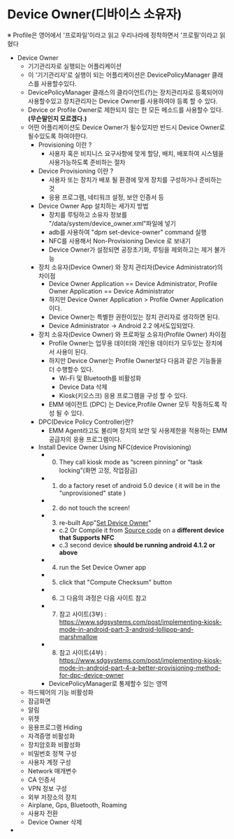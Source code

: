Device Owner(디바이스 소유자)
===
※ Profile은 영어에서 '프로파일'이라고 읽고 우리나라에 정착하면서 '프로필'이라고 읽혔다

+ Device Owner
  + 기기관리자로 실행되는 어플리케이션
  + 이 '기기관리자'로 실행이 되는 어플리케이션은 DevicePolicyManager 클래스를 사용할수있다.
  + DevicePolicyManager 클래스의 클라이언트(?)는 장치관리자로 등록되어야 사용할수있고 장치관리자는 Device Owner를 사용하여야 등록 할 수 있다.
  + Device or Profile Owner로 제한되지 않는 한 모든 메소드를 사용할수 있다.**(무슨말인지 모르겠다.)**
  + 어떤 어플리케이션도 Device Owner가 될수있지만 반드시 Device Owner로 될수있도록 하여야한다.
    + Provisioning 이란 ?
      + 사용자 혹은 비지니스 요구사항에 맞게 할당, 배치, 배포하여 시스템을 사용가능하도록 준비하는 절차
    + Device Provisioning 이란 ?
      + 사용자 또는 장치가 배포 될 환경에 맞게 장치를 구성하거나 준비하는 것
      + 응용 프로그램, 네티워크 설정, 보안 인증서 등
    + Device Owner App 설치하는 세가지 방법
      + 장치를 루팅하고 소유자 정보를 "/data/system/device_owner.xml"파일에 넣기
      + adb를 사용하여 "dpm set-device-owner" command 실행
      + NFC를 사용해서 Non-Provisioning Device 로 보내기
      + Device Owner가 설정되면 공장초기화, 루팅을 제외하고는 제거 불가능
    + 장치 소유자(Device Owner) 와 장치 관리자(Device Administrator)의 차이점
      + Device Owner Application == Device Administrator, Profile Owner Application == Device Administrator
      + 하지만 Device Owner Application > Profile Owner Application 이다.
      + Device Owner는 특별한 권한이있는 장치 관리자로 생각하면 된다.
      + Device Administrator -> Android 2.2 에서도입되었다.
    + 장치 소유자(Device Owner) 와 프로파일 소유자(Profile Owner) 차이점
      + Profile Owner는 업무용 데이터와 개인용 데이터가 모두있는 장치에서 사용이 된다.
      + 하지만 Device Owner는 Profile Owner보다 다음과 같은 기능들을 더 수행할수 있다.
        + Wi-Fi 및 Bluetooth를 비활성화
        + Device Data 삭제
        + Kiosk(키오스크) 응용 프로그램을 구성 할 수 있다.
      + EMM 에이전트 (DPC) 는 Device,Profile Owner 모두 작동하도록 작성 될 수 있다.      
    + DPC(Device Policy Controller)란?
      + EMM Agent라고도 불리며 장치의 보안 및 사용제한을 적용하는 EMM 공급자의 응용 프로그램이다.
    + Install Device Owner Using NFC(device Provisioning)
      + 0. They call kiosk mode as “screen pinning” or “task locking”(화면 고정, 작업잠금)
      + 1. do a factory reset of android 5.0 device ( it will be in the "unprovisioned" state )
      + 2. do not touch the screen!
      + 3. re-built App"[Set Device Owner](http://sdgsystems.net/flong/SetDeviceOwner.apk)"
        + c.2 Or Compile it from [Source code](http://sdgsystems.net/flong/SetDeviceOwner.zip) on a **different device that Supports NFC**
        + c.3 second device **should be running android 4.1.2 or above**
      + 4. run the Set Device Owner app
      + 5. click that "Compute Checksum" button
      + 6. 그 다음의 과정은 다음 사이트 참고
      + 7. 참고 사이트(3부) : <https://www.sdgsystems.com/post/implementing-kiosk-mode-in-android-part-3-android-lollipop-and-marshmallow>
      + 8. 참고 사이트(4부) : <https://www.sdgsystems.com/post/implementing-kiosk-mode-in-android-part-4-a-better-provisioning-method-for-dpc-device-owner>
      + DevicePolicyManager로 통제할수 있는 영역
  + 하드웨어의 기능 비활성화
  + 잠금화면 
  + 알림
  + 위젯
  + 응용프로그램 Hiding
  + 자격증명 비활성화
  + 장치암호화 비활성화
  + 비밀번호 정책 구성
  + 사용자 계정 구성
  + Network 매개변수
  + CA 인증서
  + VPN 정보 구성
  + 외부 저장소의 장치
  + Airplane, Gps, Bluetooth, Roaming
  + 사용자 전환
  + Device Owner 삭제
+ 
